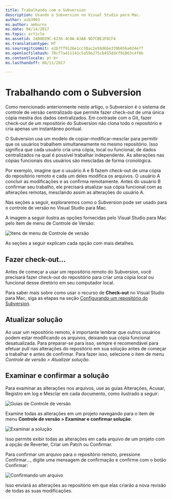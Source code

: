 ```yaml
---
title: Trabalhando com o Subversion
description: Usando o Subversion no Visual Studio para Mac.
author: asb3993
ms.author: amburns
ms.date: 04/14/2017
ms.topic: article
ms.assetid: 2400ED9C-6236-4C0A-A3AB-9D7CBE1F0CF4
ms.translationtype: HT
ms.sourcegitcommit: e2b7ff9126e1cc38ac2e58d6be339b656a024e7f
ms.openlocfilehash: 70cf7a411141c5a59e275cb455ddcf91863c4f8b
ms.contentlocale: pt-br
ms.lasthandoff: 08/11/2017

---
```


# <a name="working-with-subversion"></a>Trabalhando com o Subversion

Como mencionado anteriormente neste artigo, o Subversion é o sistema de controle de versão centralizado que permite fazer check-out de uma única cópia mestra dos dados centralizados. Em contraste com o Git, fazer check-out de um repositório do Subversion não clona todo o repositório e cria apenas um instantâneo pontual.

O Subversion usa um modelo de copiar-modificar-mesclar para permitir que os usuários trabalhem simultaneamente no mesmo repositório. Isso significa que cada usuário cria uma cópia, local ou funcional, de dados centralizados na qual é possível trabalhar independente. As alterações nas cópias funcionais dos usuários são mescladas de forma cronológica.

Por exemplo, imagine que o usuário A e B fazem check-out de uma cópia do repositório remoto e cada um deles modifica os arquivos. O usuário A concluir as modificações e as confirma remotamente. Antes do usuário B confirmar seu trabalho, ele precisará atualizar sua cópia funcional com as alterações remotas, mesclando assim as alterações do usuário A.

Nas seções a seguir, exploraremos como o Subversion pode ser usado para o controle de versão no Visual Studio para Mac.

A imagem a seguir ilustra as opções fornecidas pelo Visual Studio para Mac pelo item de menu de Controle de Versão:

![Itens de menu de Controle de versão](media/version-control-svnVersionControlMenu.png)

As seções a seguir explicam cada opção com mais detalhes.

## <a name="checkout"></a>Fazer check-out...

Antes de começar a usar um repositório remoto do Subversion, você precisará fazer check-out do repositório para criar uma cópia local ou funcional desse diretório em seu computador local.

Para saber mais sobre como usar o recurso de **Check-out** no Visual Studio para Mac, siga as etapas na seção [Configurando um repositório do Subversion](~/set-up-subversion-repository.md).

## <a name="update-solution"></a>Atualizar solução

Ao usar um repositório remoto, é importante lembrar que outros usuários podem estar modificando os arquivos, deixando sua cópia funcional desatualizada. Para preparar-se para isso, sempre é recomendável para efetuar pull nas alterações do repositório em sua solução antes de começar a trabalhar e antes de confirmar. Para fazer isso, selecione o item de menu *Controle de versão > Atualizar solução*.

## <a name="review-solution-and-commit"></a>Examinar e confirmar a solução

Para examinar as alterações nos arquivos, use as guias Alterações, Acusar, Registro em log e Mesclar em cada documento, como ilustrado a seguir:

![Guias de Controle de versão](media/version-control-vcTabs.png)

Examine todas as alterações em um projeto navegando para o item de menu **Controle de versão > Examinar e confirmar solução**:

![Examinar a solução](media/version-control-vcStatus.png)

Isso permite exibir todas as alterações em cada arquivo de um projeto com a opção de Reverter, Criar um Patch ou Confirmar.

Para confirmar um arquivo para o repositório remoto, pressione Confirmar..., digite uma mensagem de confirmação e confirme com o botão Confirmar:


![Confirmando um arquivo](media/version-control-svnCommit.png)

Isso enviará as alterações ao repositório em que elas criarão a nova revisão de todas as suas modificações.

